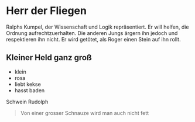 # Herr der Fliegen

Ralphs Kumpel, der Wissenschaft und Logik repräsentiert. 
Er will helfen, 
die Ordnung aufrechtzuerhalten. Die anderen Jungs ärgern ihn
jedoch und respektieren ihn nicht. 
Er wird getötet, als Roger einen Stein auf ihn rollt.
## Kleiner Held ganz groß
 * klein
* rosa
 * liebt kekse
* hasst baden

Schwein Rudolph
> Von einer grosser Schnauze wird man auch nicht fett
